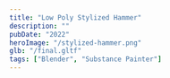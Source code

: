 ```yaml
---
title: "Low Poly Stylized Hammer"
description: ""
pubDate: "2022"
heroImage: "/stylized-hammer.png"
glb: "/final.gltf"
tags: ["Blender", "Substance Painter"]
---
```

